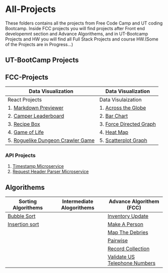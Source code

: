 # All-Projects
These folders contains all the projects from Free Code Camp and UT coding Bootcamp. Inside FCC projects you will find projects after Front end developemnt section and Advance Algorithems, and in UT-Bootcamp Projects and HW you will find all Full Stack Projects and course HW.(Some of the Projects are in Progress...)   

## UT-BootCamp Projects

## FCC-Projects
|Data Visualization  |Data Visualization    |
|-------------------|--------------------------|
|React Projects          |Data Visulaization               |
|1. [Markdown Previewer](FCC-Projects/React%20Projects/Markdown%20Previewer)|1. [Across the Globe](FCC-Projects/Data%20Visualization%20Projects/Across%20the%20Globe)|
|2. [Camper Leaderboard](FCC-Projects/React%20Projects/Camper%20Leaderboard)|2. [Bar Chart](FCC-Projects/Data%20Visualization%20Projects/Bar%20Chart)|
|3. [Recipe Box](FCC-Projects/React%20Projects/Recipe%20Box)|3. [Force Directed Graph](FCC-Projects/Data%20Visualization%20Projects/Force%20Directed%20Graph)|
|4. [Game of Life](FCC-Projects/React%20Projects/Game%20of%20Life)|4. [Heat Map](FCC-Projects/Data%20Visualization%20Projects/Heat%20Map)|
|5. [Roguelike Dungeon Crawler Game](FCC-Projects/React%20Projects/Roguelike%20Dungeon%20Crawler%20Game)|5. [Scatterplot Graph](FCC-Projects/Data%20Visualization%20Projects/Scatterplot%20Graph)|

### API Projects
1. [Timestamp Microservice](FCC-Projects/API%20Projects/Timestamp%20Microservice)
2. [Request Header Parser Microservice](FCC-Projects/API%20Projects/Request%20Header%20Parser%20Microservice)


## Algorithems

| Sorting Algorithems                               |Intermediate Alogorithems | Advance Algorithem (FCC)                                                                    |
|---------------------------------------------------|--------------------------|-------------------------------------------------------------------------------------------  |
| [Bubble Sort](Algorithems/BubbleSort)             |                          | [Inventory Update](Algorithems/FCC-Algorithem/Inventory_Update)                             |
| [Insertion sort](Algorithems/Insertion%20Sort)    |                          | [Make A Person](Algorithems/FCC-Algorithem/Make_A_Person)                                   |
|                                                   |                          |  [Map The Debries](Algorithems/FCC-Algorithem/Map_The_Debries)                              |
|                                                   |                          |  [Pairwise](Algorithems/FCC-Algorithem/Pairwise)                                            |
|                                                   |                          |  [Record Collection](Algorithems/FCC-Algorithem/Record_Collection)                          |
|                                                   |                          |  [Validate US Telephone Numbers](Algorithems/FCC-Algorithem/Validate_US_Telephone_Numbers)  |